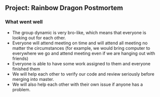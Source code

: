 ## Project: Rainbow Dragon Postmortem
### What went well
* The group dynamic is very bro-like, which means that everyone is looking out for each other.
* Everyone will attend meeting on time and will attend all meeting no matter the circumstances (for example, we would bring computer to everywhere we go and attend meeting even if we are hanging out with friends)
* Everyone is able to have some work assigned to them and everyone finished them
* We will help each other to verify our code and review seriously before merging into master.
* We will also help each other with their own issue if anyone has a problem.
